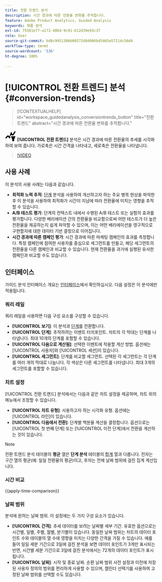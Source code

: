 ```yaml
---
title: 전환 트렌드 분석
description: 시간 경과에 따른 전환율 변화를 추적합니다.
feature: Adobe Product Analytics, Guided Analysis
keywords: 제품 분석
exl-id: 75501e77-a172-48b4-9c91-b12d39e93c37
role: User
source-git-commit: bd8c9951386608572d84006bd5465e57214c56d4
workflow-type: tm+mt
source-wordcount: '536'
ht-degree: 100%

---
```


# [!UICONTROL 전환 트렌드] 분석 {#conversion-trends}

<!-- markdownlint-disable MD034 -->

>[!CONTEXTUALHELP]
>id="workspace_guidedanalysis_conversiontrends_button"
>title="전환 트렌드"
>abstract="시간 경과에 따른 전환율 변화를 추적합니다."

<!-- markdownlint-enable MD034 -->


![전환 트렌드](/help/assets/icons/ConversionTrends.svg) **[!UICONTROL 전환 트렌드]** 분석은 시간 경과에 따른 전환율의 추세를 시각화하여 보여 줍니다. 가로축은 시간 간격을 나타내고, 세로축은 전환율을 나타냅니다.


>[!VIDEO](https://video.tv.adobe.com/v/3423490/?quality=12&learn=on&captions=kor)


## 사용 사례

이 분석의 사용 사례는 다음과 같습니다.

* **최적화 노력 추적**: [단계](funnel.md) 분석을 사용하여 개선하고자 하는 주요 병목 현상을 파악한 후 이 분석을 사용하여 최적화가 시간이 지남에 따라 전환율에 미치는 영향을 추적할 수 있습니다.
* **A/B 테스트 평가**: 단계의 컨텍스트 내에서 수행된 A/B 테스트 또는 실험의 효과를 평가합니다. 다양한 베리에이션 간의 전환율을 비교함으로써 어떤 테스트가 더 높은 전환율을 제공하는지 쉽게 파악할 수 있으며, 이는 어떤 베리에이션을 영구적으로 구현할지에 대한 데이터 기반 결정으로 이어집니다.
* **시간 경과에 따른 캠페인 평가**: 시간 경과에 따른 마케팅 캠페인의 효과를 측정합니다. 특정 캠페인에 참여한 사용자를 중심으로 세그먼트를 만들고, 해당 세그먼트의 전환율을 다른 캠페인과 비교할 수 있습니다. 현재 전환율을 과거에 실행된 유사한 캠페인과 비교할 수도 있습니다.

## 인터페이스

가이드 분석 인터페이스 개요는 [인터페이스](../overview.md#interface)에서 확인하십시오. 다음 설정은 이 분석에만 적용됩니다.

### 쿼리 레일

쿼리 레일을 사용하면 다음 구성 요소를 구성할 수 있습니다.

* **[!UICONTROL 보기]**: 이 분석과 [단계](funnel.md)를 전환합니다.
* **[!UICONTROL 단계]**: 추적하려는 이벤트 터치포인트. 차트의 각 막대는 단계를 나타냅니다. 최대 10개의 단계를 포함할 수 있습니다.
* **[!UICONTROL 다음으로 계산됨]**: 선택한 이벤트에 적용할 계산 방법. 옵션에는 [!UICONTROL 사용자]와 [!UICONTROL 세션]이 있습니다.
* **[!UICONTROL 세그먼트]**: 단계를 비교할 세그먼트. 선택된 각 세그먼트는 각 단계를 여러 개의 막대로 나눕니다. 각 색상은 다른 세그먼트를 나타냅니다. 최대 3개의 세그먼트를 포함할 수 있습니다.

### 차트 설정

[!UICONTROL 전환 트렌드] 분석에서는 다음과 같은 차트 설정을 제공하며, 차트 위의 메뉴에서 조정할 수 있습니다.

* **[!UICONTROL 차트 유형]**: 사용하고자 하는 시각화 유형. 옵션에는 [!UICONTROL 라인]이 있습니다.
* **[!UICONTROL 다음에서 전환]**: 단계별 백분율 계산을 결정합니다. 옵션으로는 [!UICONTROL 첫 번째 단계] 또는 [!UICONTROL 이전 단계]에서 전환을 계산하는 것이 있습니다.

>[!NOTE]
>
>전환 트렌드 분석 테이블의 **평균** 열은 **단계 분석** 테이블의 [합계](funnel.md) 열과 다릅니다. 전자는 구간 열의 평균(예: 일일 전환율의 평균)이고, 후자는 전체 날짜 범위에 걸친 집계 계산입니다.

### 시간 비교

{{apply-time-comparison}}


### 날짜 범위

분석에 원하는 날짜 범위. 이 설정에는 두 가지 구성 요소가 있습니다.

* **[!UICONTROL 간격]**: 추세 데이터를 보려는 날짜별 세부 기간. 유효한 옵션으로는 시간별, 일별, 주별, 월별, 분기별이 있습니다. 동일한 날짜 범위는 차트의 데이터 포인트 수와 테이블의 열 수에 영향을 미치는 다양한 간격을 가질 수 있습니다. 예를 들어 일일 세분 기간으로 3일에 걸친 분석을 보면 데이터 포인트가 3개만 표시되는 반면, 시간별 세분 기간으로 3일에 걸친 분석에서는 72개의 데이터 포인트가 표시됩니다.
* **[!UICONTROL 날짜]**: 시작 및 종료 날짜. 순환 날짜 범위 사전 설정과 이전에 저장된 사용자 정의의 범위를 편리하게 사용할 수 있으며, 캘린더 선택기를 사용하여 고정된 날짜 범위를 선택할 수도 있습니다.

<!--
## Example

See below for an example of the analysis.

![Conversion trends time compare](../assets/conversion-trends-compare.png)

-->
